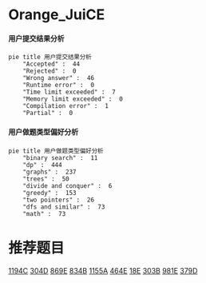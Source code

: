 # Orange_JuiCE

<!-- tabs:start -->



#### **用户提交结果分析**

```mermaid
pie title 用户提交结果分析
    "Accepted" :  44
    "Rejected" :  0
    "Wrong answer" :  46
    "Runtime error" :  0
    "Time limit exceeded" :  7
    "Memory limit exceeded" :  0
    "Compilation error" :  1
    "Partial" :  0
```

#### **用户做题类型偏好分析**

```mermaid
pie title 用户做题类型偏好分析
    "binary search" :  11
    "dp" :  444
    "graphs" :  237
    "trees" :  50
    "divide and conquer" :  6
    "greedy" :  153
    "two pointers" :  26
    "dfs and similar" :  73
    "math" :  73
```



<!-- tabs:end -->
# 推荐题目
[1194C](https://codeforces.com/contest/1194/problem/C)
[304D](https://codeforces.com/contest/304/problem/D)
[869E](https://codeforces.com/contest/869/problem/E)
[834B](https://codeforces.com/contest/834/problem/B)
[1155A](https://codeforces.com/contest/1155/problem/A)
[464E](https://codeforces.com/contest/464/problem/E)
[18E](https://codeforces.com/contest/18/problem/E)
[303B](https://codeforces.com/contest/303/problem/B)
[981E](https://codeforces.com/contest/981/problem/E)
[379D](https://codeforces.com/contest/379/problem/D)
